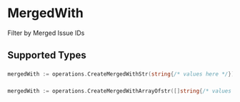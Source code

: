 # MergedWith

Filter by Merged Issue IDs


## Supported Types

### 

```go
mergedWith := operations.CreateMergedWithStr(string{/* values here */})
```

### 

```go
mergedWith := operations.CreateMergedWithArrayOfstr([]string{/* values here */})
```

